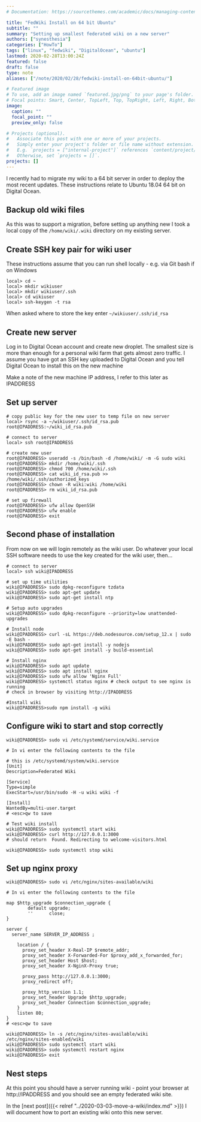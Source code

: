 ```yaml
---
# Documentation: https://sourcethemes.com/academic/docs/managing-content/

title: "FedWiki Install on 64 bit Ubuntu"
subtitle: ""
summary: "Setting up smallest federated wiki on a new server"
authors: ["synesthesia"]
categories: ["HowTo"]
tags: ["linux", "fedwiki", "DigitalOcean", "ubuntu"]
lastmod: 2020-02-28T13:00:24Z
featured: false
draft: false
type: note
aliases: ["/note/2020/02/28/fedwiki-install-on-64bit-ubuntu/"]

# Featured image
# To use, add an image named `featured.jpg/png` to your page's folder.
# Focal points: Smart, Center, TopLeft, Top, TopRight, Left, Right, BottomLeft, Bottom, BottomRight.
image:
  caption: ""
  focal_point: ""
  preview_only: false

# Projects (optional).
#   Associate this post with one or more of your projects.
#   Simply enter your project's folder or file name without extension.
#   E.g. `projects = ["internal-project"]` references `content/project/deep-learning/index.md`.
#   Otherwise, set `projects = []`.
projects: []
---
```

I recently had to migrate my wiki to a 64 bit server in order to deploy the most recent updates. These instructions relate to Ubuntu 18.04 64 bit on Digital Ocean.

## Backup old wiki files

As this was to support a migration, before setting up anything new I took a local copy of the `/home/wiki/.wiki` directory on my existing server.

## Create SSH key pair for wiki user

These instructions assume that you can run shell locally - e.g. via Git bash if on Windows

```shell
local> cd ~
local> mkdir wikiuser
local> mkdir wikiuser/.ssh
local> cd wikiuser
local> ssh-keygen -t rsa
```

When asked where to store the key enter `~/wikiuser/.ssh/id_rsa`

## Create new server

Log in to Digital Ocean account and create new droplet. The smallest size is more than enough for a personal wiki farm that gets almost zero traffic. I assume you have got an SSH key uploaded to Digital Ocean and you tell Digital Ocean to install this on the new machine

Make a note of the new machine IP address, I refer to this later as IPADDRESS 

## Set up server

```shell
# copy public key for the new user to temp file on new server
local> rsync -a ~/wikiuser/.ssh/id_rsa.pub root@IPADDRESS:~/wiki_id_rsa.pub

# connect to server
local> ssh root@IPADDRESS

# create new user
root@IPADDRESS> useradd -s /bin/bash -d /home/wiki/ -m -G sudo wiki
root@IPADDRESS> mkdir /home/wiki/.ssh
root@IPADDRESS> chmod 700 /home/wiki/.ssh
root@IPADDRESS> cat wiki_id_rsa.pub >>  /home/wiki/.ssh/authorized_keys
root@IPADDRESS> chown -R wiki:wiki /home/wiki
root@IPADDRESS> rm wiki_id_rsa.pub

# set up firewall
root@IPADDRESS> ufw allow OpenSSH
root@IPADDRESS> ufw enable
root@IPADDRESS> exit
```

## Second phase of installation

From now on we will login remotely as the wiki user.
Do whatever your local SSH software needs to use the key created for the wiki user, then...

```shell
# connect to server
local> ssh wiki@IPADDRESS

# set up time utilities
wiki@IPADDRESS> sudo dpkg-reconfigure tzdata
wiki@IPADDRESS> sudo apt-get update
wiki@IPADDRESS> sudo apt-get install ntp

# Setup auto upgrades
wiki@IPADDRESS> sudo dpkg-reconfigure --priority=low unattended-upgrades

# Install node
wiki@IPADDRESS> curl -sL https://deb.nodesource.com/setup_12.x | sudo -E bash -
wiki@IPADDRESS> sudo apt-get install -y nodejs
wiki@IPADDRESS> sudo apt-get install -y build-essential

# Install nginx
wiki@IPADDRESS> sudo apt update
wiki@IPADDRESS> sudo apt install nginx
wiki@IPADDRESS> sudo ufw allow 'Nginx Full'
wiki@IPADDRESS> systemctl status nginx # check output to see nginx is running
# check in browser by visiting http://IPADDRESS

#Install wiki
wiki@IPADDRESS>sudo npm install -g wiki
```

## Configure wiki to start and stop correctly

```shell
wiki@IPADDRESS> sudo vi /etc/systemd/service/wiki.service  

# In vi enter the following contents to the file

# this is /etc/systemd/system/wiki.service
[Unit]
Description=Federated Wiki

[Service]
Type=simple
ExecStart=/usr/bin/sudo -H -u wiki wiki -f

[Install]
WantedBy=multi-user.target
# <esc>qw to save

# Test wiki install
wiki@IPADDRESS> sudo systemctl start wiki
wiki@IPADDRESS> curl http://127.0.0.1:3000 
# should return  Found. Redirecting to welcome-visitors.html

wiki@IPADDRESS> sudo systemctl stop wiki
```

## Set up nginx proxy

```shell
wiki@IPADDRESS> sudo vi /etc/nginx/sites-available/wiki

# In vi enter the following contents to the file

map $http_upgrade $connection_upgrade {
        default upgrade;
        ''      close;
}

server {
  server_name SERVER_IP_ADDRESS ;

    location / {
      proxy_set_header X-Real-IP $remote_addr;
      proxy_set_header X-Forwarded-For $proxy_add_x_forwarded_for;
      proxy_set_header Host $host;
      proxy_set_header X-NginX-Proxy true;
  
      proxy_pass http://127.0.0.1:3000;
      proxy_redirect off;
  
      proxy_http_version 1.1;
      proxy_set_header Upgrade $http_upgrade;
      proxy_set_header Connection $connection_upgrade;
    }
    listen 80;
}
# <esc>qw to save

wiki@IPADDRESS> ln -s /etc/nginx/sites-available/wiki /etc/nginx/sites-enabled/wiki
wiki@IPADDRESS> sudo systemctl start wiki
wiki@IPADDRESS> sudo systemctl restart nginx
wiki@IPADDRESS> exit
```

## Nest steps

At this point you should have a server running wiki - point your browser at http://IPADDRESS and you should see an empty federated wiki site.

In the [next post]({{< relref "../2020-03-03-move-a-wiki/index.md"   >}}) I will document how to port an existing wiki onto this new server.


